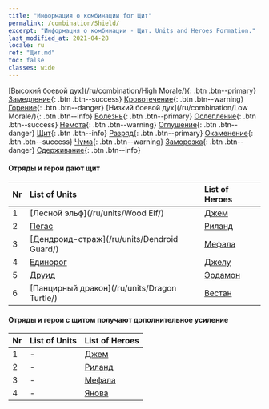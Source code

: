```yaml
---
title: "Информация о комбинации for Щит"
permalink: /combination/Shield/
excerpt: "Информация о комбинации - Щит. Units and Heroes Formation."
last_modified_at: 2021-04-28
locale: ru
ref: "Щит.md"
toc: false
classes: wide
---
```


  [Высокий боевой дух](/ru/combination/High Morale/){: .btn .btn--primary} [Замедление](/ru/combination/Slow/){: .btn .btn--success} [Кровотечение](/ru/combination/Bleeding/){: .btn .btn--warning} [Горение](/ru/combination/Burning/){: .btn .btn--danger} [Низкий боевой дух](/ru/combination/Low Morale/){: .btn .btn--info} [Болезнь](/ru/combination/Disease/){: .btn .btn--primary} [Ослепление](/ru/combination/Blind/){: .btn .btn--success} [Немота](/ru/combination/Silence/){: .btn .btn--warning} [Оглушение](/ru/combination/Stun/){: .btn .btn--danger} [Щит](/ru/combination/Shield/){: .btn .btn--info} [Разряд](/ru/combination/Static/){: .btn .btn--primary} [Окаменение](/ru/combination/Petrify/){: .btn .btn--success} [Чума](/ru/combination/Plague/){: .btn .btn--warning} [Заморозка](/ru/combination/Freeze/){: .btn .btn--danger} [Сдерживание](/ru/combination/Deterrence/){: .btn .btn--info} 


#### Отряды и герои дают щит

  | Nr |  List of Units  | List of Heroes | 
  |:---|:----------------|:---------------| 
  | 1 | [Лесной эльф](/ru/units/Wood Elf/) | [Джем](/ru/heroes/Gem/) |
  | 2 | [Пегас](/ru/units/Pegasus/) | [Риланд](/ru/heroes/Ryland/) |
  | 3 | [Дендроид-страж](/ru/units/Dendroid Guard/) | [Мефала](/ru/heroes/Mephala/) |
  | 4 | [Единорог](/ru/units/Unicorn/) | [Джелу](/ru/heroes/Gelu/) |
  | 5 | [Друид](/ru/units/Druid/) | [Эрдамон](/ru/heroes/Erdamon/) |
  | 6 | [Панцирный дракон](/ru/units/Dragon Turtle/) | [Вестан](/ru/heroes/Wystan/) |


#### Отряды и герои с щитом получают дополнительное усиление

  | Nr |  List of Units  | List of Heroes | 
  |:---|:----------------|:---------------| 
  | 1 | - | [Джем](/ru/heroes/Gem/) |
  | 2 | - | [Риланд](/ru/heroes/Ryland/) |
  | 3 | - | [Мефала](/ru/heroes/Mephala/) |
  | 4 | - | [Янова](/ru/heroes/Jenova/) |
